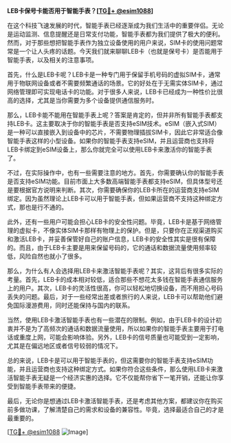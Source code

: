 **LEB卡保号卡能否用于智能手表？[[TG💪+ @esim1088](https://t.me/s/esim1088)]**

在这个科技飞速发展的时代，智能手表已经逐渐成为我们生活中的重要伴侣。无论是运动监测、信息提醒还是日常支付功能，智能手表都为我们提供了极大的便利。然而，对于那些想把智能手表作为独立设备使用的用户来说，SIM卡的使用问题常常是一个让人头疼的话题。今天我们就来聊聊LEB卡（也就是保号卡）是否能用于智能手表，以及相关的注意事项。

首先，什么是LEB卡呢？LEB卡是一种专门用于保留手机号码的虚拟SIM卡，通常用于物联网设备或者不需要频繁通话的场景。它的好处在于无需实体SIM卡，通过网络管理即可实现电话卡的功能。对于很多人来说，LEB卡已经成为一种性价比很高的选择，尤其是当你需要为多个设备提供通信服务时。

那么，LEB卡能不能用在智能手表上呢？答案是肯定的，但并非所有智能手表都支持LEB卡。这主要取决于你的智能手表是否支持eSIM技术。eSIM（嵌入式SIM）是一种可以直接嵌入到设备中的芯片，不需要物理插拔SIM卡，因此它非常适合像智能手表这样的小型设备。如果你的智能手表支持eSIM，并且运营商也支持将LEB卡绑定到eSIM设备上，那么你就完全可以使用LEB卡来激活你的智能手表了。

不过，在实际操作中，也有一些需要注意的地方。首先，你需要确认你的智能手表是否支持eSIM功能。目前市面上大多数高端智能手表都支持eSIM，但具体型号还是要根据官方说明来判断。其次，你需要确保你的LEB卡所在的运营商支持eSIM绑定。因为虽然理论上LEB卡可以用于智能手表，但如果运营商不支持这种绑定方式，那也是行不通的。

此外，还有一些用户可能会担心LEB卡的安全性问题。毕竟，LEB卡是基于网络管理的虚拟卡，不像实体SIM卡那样有物理上的保护。但是，只要你在正规渠道购买和激活LEB卡，并妥善保管好自己的账户信息，LEB卡的安全性其实是很有保障的。而且，由于LEB卡主要是用来保留号码的，它的通话和数据流量使用频率较低，风险自然也就小了很多。

那么，为什么有人会选择用LEB卡来激活智能手表呢？其实，这背后有很多实际的考量。首先，LEB卡的成本相对较低，适合那些不想花太多钱在智能手表通信服务上的用户。其次，LEB卡的灵活性很高，你可以轻松地切换设备，而不用担心号码丢失的问题。最后，对于一些经常出差或者旅行的人来说，LEB卡可以帮助他们避免国际漫游费用，同时还能保持与国内的联系。

当然，使用LEB卡激活智能手表也有一些潜在的限制。例如，由于LEB卡的设计初衷并不是为了高频次的通话和数据流量使用，所以如果你的智能手表主要用于打电话或重度上网，可能会影响体验。另外，LEB卡的信号质量也可能受到一定影响，尤其是在偏远地区或者信号较弱的情况下。

总的来说，LEB卡是可以用于智能手表的，但这需要你的智能手表支持eSIM功能，并且运营商也支持这种绑定方式。如果你符合这些条件，那么使用LEB卡来激活智能手表无疑是一个经济实惠的选择。它不仅能帮你省下一笔开销，还能让你享受到智能手表带来的便捷。

最后，无论你是想通过LEB卡激活智能手表，还是考虑其他方案，都建议你在购买前多做功课，了解清楚自己的需求和设备的兼容性。毕竟，选择最适合自己的才是最重要的。

[[TG💪+ @esim1088](https://t.me/s/esim1088) ![Image](https://i.postimg.cc/4NQfJmqS/Snipaste-2025-05-13-00-14-12.png)]